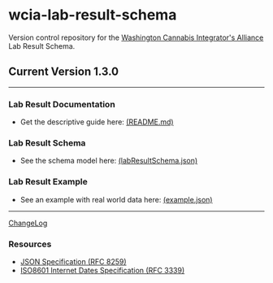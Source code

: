 # wcia-lab-result-schema
Version control repository for the [Washington Cannabis Integrator's Alliance](https://www.cannabisintegratorsalliance.com/) Lab Result Schema.  

## Current Version 1.3.0

----------------------------------------


### Lab Result Documentation
- Get the descriptive guide here: [(README.md)](/v1.3.0/README.md)

### Lab Result Schema 
- See the schema model here: [(labResultSchema.json)](/v1.3.0/labResultSchema.json)

### Lab Result Example 
- See an example with real world data here: [(example.json)](/v1.3.0/example.json)

----------------------------------------

[ChangeLog](CHANGELOG.md)

### Resources

- [JSON Specification (RFC 8259)](https://www.ietf.org/rfc/rfc8259.txt)
- [ISO8601 Internet Dates Specification (RFC 3339)](https://www.ietf.org/rfc/rfc3339.txt)

